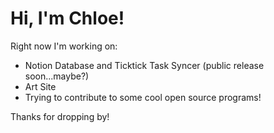# Hi, I'm Chloe!

Right now I'm working on: 

- Notion Database and Ticktick Task Syncer (public release soon...maybe?)
- Art Site
- Trying to contribute to some cool open source programs!

Thanks for dropping by!
